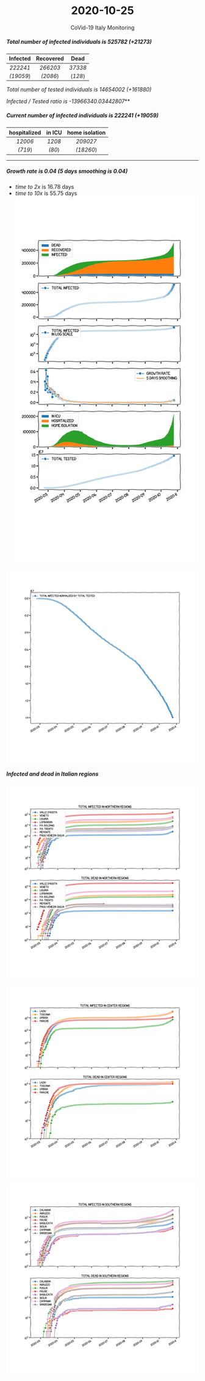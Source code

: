 <div align='center'>

# 2020-10-25
CoVid-19 Italy Monitoring
</div>

##### Total number of infected individuals is 525782 (+21273)
Infected | Recovered | Dead
:---: | :---: | :---:
*222241* | *266203* | *37338*
*(19059*) | *(2086*) | (*128*)

*Total number of tested individuals is 14654002 (+161880)*

*Infected / Tested ratio is -13966340.03442807***
##### Current number of infected individuals is 222241 (+19059)
hospitalized | in ICU | home isolation
:---: | :---: | :---:
*12006* |*1208* |*209027*
*(719*) |*(80*) |*(18260*)
***
##### Growth rate is 0.04 (5 days smoothing is 0.04)
- *time to 2x* is 16.78 days
- *time to 10x* is 55.75 days
![stats][stats]

![infected_normalized][infected_normalized]

##### Infected and dead in Italian regions


![northern_regions][northern_regions]


![center_regions][center_regions]


![southern_regions][southern_regions]

[stats]: stats.png
[infected_normalized]: infected_normalized.png
[northern_regions]: northern_regions.png
[center_regions]: center_regions.png
[southern_regions]: southern_regions.png
